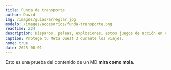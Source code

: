 ```yaml
---
title: Funda de transporte
author: David
img: /images/guias/arreglar.jpg
modelo: /images/accesorios/funda-transporte.png
readtime: 224
description: Disparos, peleas, explosiones… estos juegos de acción en VR no te dejarán descansar.
caption: Protege tu Meta Quest 3 durante los viajes.
home: true
date: 2025-08-01
---
```

Esto es una prueba del contenido de un MD **mira como mola**.